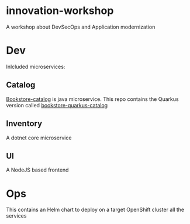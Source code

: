 # innovation-workshop

A workshop about DevSecOps and Application modernization

# Dev

Inlcluded microservices:

## Catalog 
[Bookstore-catalog](../../tree/main/dev/microservices/bookstore-catalog) is java microservice.
This repo contains the Quarkus version called [bookstore-quarkus-catalog](../../tree/main/dev/microservices/bookstore-quarkus-catalog)

## Inventory
A dotnet core microservice

## UI

A NodeJS based frontend

# Ops

This contains an Helm chart to deploy on a target OpenShift cluster all the services